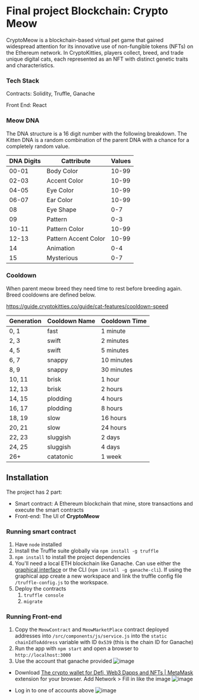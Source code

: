 # Final project Blockchain: Crypto Meow

CryptoMeow is a blockchain-based virtual pet game that gained widespread attention for its innovative use of non-fungible tokens (NFTs) on the Ethereum network. In CryptoKitties, players collect, breed, and trade unique digital cats, each represented as an NFT with distinct genetic traits and characteristics.

### Tech Stack

Contracts: Solidity, Truffle, Ganache

Front End: React

### Meow DNA

The DNA structure is a 16 digit number with the following breakdown. The Kitten DNA is a random combination of the parent DNA with a chance for a completely random value.

| DNA Digits | Cattribute           | Values |
| ---------- | -------------------- | ------ |
| 00-01      | Body Color           | 10-99  |
| 02-03      | Accent Color         | 10-99  |
| 04-05      | Eye Color            | 10-99  |
| 06-07      | Ear Color            | 10-99  |
| 08         | Eye Shape            | 0-7    |
| 09         | Pattern              | 0-3    |
| 10-11      | Pattern Color        | 10-99  |
| 12-13      | Pattern Accent Color | 10-99  |
| 14         | Animation            | 0-4    |
| 15         | Mysterious           | 0-7    |

### Cooldown

When parent meow breed they need time to rest before breeding again. Breed cooldowns are defined below.

https://guide.cryptokitties.co/guide/cat-features/cooldown-speed

| Generation | Cooldown Name | Cooldown Time |
| ---------- | ------------- | ------------- |
| 0, 1       | fast          | 1 minute      |
| 2, 3       | swift         | 2 minutes     |
| 4, 5       | swift         | 5 minutes     |
| 6, 7       | snappy        | 10 minutes    |
| 8, 9       | snappy        | 30 minutes    |
| 10, 11     | brisk         | 1 hour        |
| 12, 13     | brisk         | 2 hours       |
| 14, 15     | plodding      | 4 hours       |
| 16, 17     | plodding      | 8 hours       |
| 18, 19     | slow          | 16 hours      |
| 20, 21     | slow          | 24 hours      |
| 22, 23     | sluggish      | 2 days        |
| 24, 25     | sluggish      | 4 days        |
| 26+        | catatonic     | 1 week        |

## Installation

The project has 2 part:

- Smart contract: A Ethereum blockchain that mine, store transactions and execute the smart contracts
- Front-end: The UI of **CryptoMeow**

### Running smart contract

1. Have `node` installed
2. Install the Truffle suite globally via `npm install -g truffle`
3. `npm install` to install the project dependencies
4. You'll need a local ETH blockchain like Ganache. Can use either the <a href="https://www.trufflesuite.com/ganache" target="_blank">graphical interface</a> or the CLI (`npm install -g ganache-cli`). If using the graphical app create a new workspace and link the truffle config file `/truffle-config.js` to the workspace.
5. Deploy the contracts
   1. `truffle console`
   2. `migrate`

### Running Front-end

1. Copy the `MeowContract` and `MeowMarketPlace` contract deployed addresses into `/src/components/js/service.js` into the `static chainIdToAddress` variable with ID `0x539` (this is the chain ID for Ganache)
2. Run the app with `npm start` and open a browser to `http://localhost:3000`
3. Use the account that ganache provided
   ![image](https://github.com/CNM-CSC13115/crypto-meow/assets/63916162/5aef2068-7c2b-42c0-ae0f-dd2624822bf1)
   
- Download [The crypto wallet for Defi, Web3 Dapps and NFTs | MetaMask](https://metamask.io/) extension for your browser. Add Network > Fill in like the image
![image](https://github.com/CNM-CSC13115/crypto-meow/assets/63916162/2c4a8c6a-8560-47e7-b3b2-7fd25fc3356f)

- Log in to one of accounts above
  ![image](https://github.com/CNM-CSC13115/crypto-meow/assets/63916162/497af7ae-0f2c-430a-a4b5-d064f3facc02)

